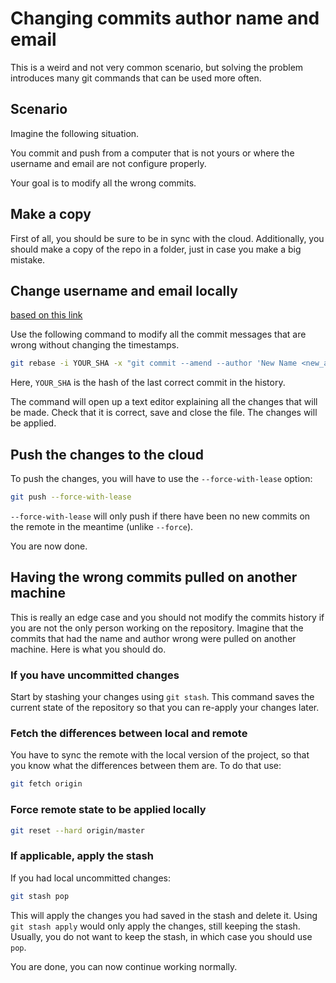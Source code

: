 # Changing commits author name and email

This is a weird and not very common scenario, but solving the problem introduces many git commands that can be used more often.

## Scenario

Imagine the following situation.

You commit and push from a computer that is not yours or where the username and email are not configure properly.

Your goal is to modify all the wrong commits.

## Make a copy

First of all, you should be sure to be in sync with the cloud. Additionally, you should make a copy of the repo in a folder, just in case you make a big mistake.

## Change username and email locally

[based on this link](https://stackoverflow.com/questions/4981126/how-to-amend-several-commits-in-git-to-change-author)

Use the following command to modify all the commit messages that are wrong without changing the timestamps.

```bash
git rebase -i YOUR_SHA -x "git commit --amend --author 'New Name <new_address@example.com>' -CHEAD"
```

Here, `YOUR_SHA` is the hash of the last correct commit in the history.

The command will open up a text editor explaining all the changes that will be made. Check that it is correct, save and close the file. The changes will be applied.

## Push the changes to the cloud

To push the changes, you will have to use the `--force-with-lease` option:

```bash
git push --force-with-lease
```

`--force-with-lease` will only push if there have been no new commits on the remote in the meantime (unlike `--force`).

You are now done.

## Having the wrong commits pulled on another machine

This is really an edge case and you should not modify the commits history if you are not the only person working on the repository. Imagine that the commits that had the name and author wrong were pulled on another machine. Here is what you should do.

### If you have uncommitted changes

Start by stashing your changes using `git stash`. This command saves the current state of the repository so that you can re-apply your changes later.

### Fetch the differences between local and remote

You have to sync the remote with the local version of the project, so that you know what the differences between them are. To do that use:

```bash
git fetch origin
```

### Force remote state to be applied locally

```bash
git reset --hard origin/master
```

### If applicable, apply the stash

If you had local uncommitted changes:

```bash
git stash pop
```

This will apply the changes you had saved in the stash and delete it. Using `git stash apply` would only apply the changes, still keeping the stash. Usually, you do not want to keep the stash, in which case you should use `pop`.

You are done, you can now continue working normally.
